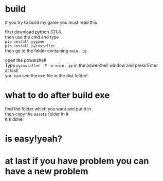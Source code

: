 # build
if you try to build my game you must read this  
  
first download python 3.11.4.  
then use the cmd and type  
`pip install pygame`  
`pip install pyinstaller`  
then go to the folder containing `main. py`  
  
open the powershell  
Type `pyinstaller -F -w main. py` in the powershell window and press Enter
at last!  
you can see the exe file in the dist folder!
# what to do after build exe
find the folder which you want and put it in  
then copy the `assets` folder in it  
it's done!
# is easy!yeah?
# at last if you have problem you can have a new problem
